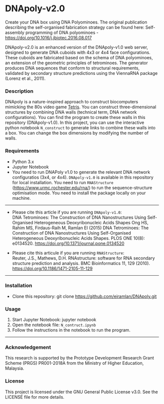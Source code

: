 # DNApoly-v2.0 
Create your DNA box using DNA Polyominoes. The original publication describing the self-organised fabrication strategy can be found here: Self-assembly programming of DNA polyominoes - https://doi.org/10.1016/j.jbiotec.2016.08.017

DNApoly-v2.0 is an enhanced version of the DNApoly-v1.0 web server, designed to generate DNA cuboids with 4x3 or 4x4 face configurations. These cuboids are fabricated based on the schema of DNA polyominoes, an extension of the geometric principles of tetrominoes. The generator produces DNA sequences that conform to structural requirements, validated by secondary structure predictions using the ViennaRNA package (Lorenz et al., 2011).

### Description
DNApoly is a nature-inspired approach to construct biocomputers mimicking the 80s video game [Tetris](https://en.wikipedia.org/wiki/Tetris). You can construct three-dimensional structures by combining DNA walls (technical term, DNA network configurations). You can find the program to create these walls in this repository (DNApoly-v1.0). In this project, you can use the interactive python notebook `N_construct` to generate links to combine these walls into a box. You can change the box dimensions by modifying the number of walls.

### Requirements
* Python 3.x
* Jupyter Notebook
* You need to run DNAPoly v1.0 to generate the relevant DNA network configuratios (3x4, or 4x4). `DNApoly-v1.0` is available in this repository for local installation. You need to run `RNAStructure` (https://www.urmc.rochester.edu/rna/) to run the sequence-structure optimisation mode. You need to install the package locally on your machine.

---
* Please cite this article if you are running `DNApoly-v1.0`:  
  DNA Tetrominoes: The Construction of DNA Nanostructures Using Self-Organised Heterogeneous Deoxyribonucleic Acids Shapes Ong HS, Rahim MS, Firdaus-Raih M, Ramlan EI (2015) DNA Tetrominoes: The Construction of DNA Nanostructures Using Self-Organised Heterogeneous Deoxyribonucleic Acids Shapes. PLOS ONE 10(8): e0134520. https://doi.org/10.1371/journal.pone.0134520

* Please cite this articule if you are running `RNAStructure`:  
  Reuter, J.S., Mathews, D.H. RNAstructure: software for RNA secondary structure prediction and analysis. BMC Bioinformatics 11, 129 (2010). https://doi.org/10.1186/1471-2105-11-129

---
### Installation
* Clone this repository: git clone https://github.com/eiramlan/DNApoly.git

### Usage
1. Start Jupyter Notebook: jupyter notebook
2. Open the notebook file: `N_contruct.ipynb`
3. Follow the instructions in the notebook to run the program.

---

### Acknowledgement
This research is supported by the Prototype Development Research Grant Scheme (PRGS) PR001-2018A from the Ministry of Higher Education, Malaysia.

### License
This project is licensed under the GNU General Public License v3.0. See the LICENSE file for more details.
